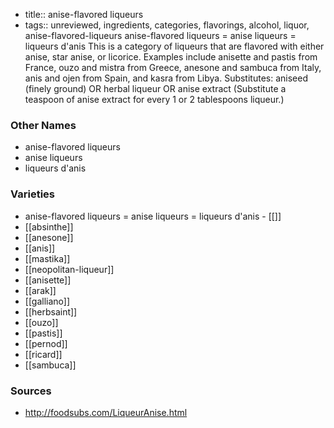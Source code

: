 - title:: anise-flavored liqueurs
- tags:: unreviewed, ingredients, categories, flavorings, alcohol, liquor, anise-flavored-liqueurs
anise-flavored liqueurs = anise liqueurs = liqueurs d'anis This is a category of liqueurs that are flavored with either anise, star anise, or licorice. Examples include anisette and pastis from France, ouzo and mistra from Greece, anesone and sambuca from Italy, anis and ojen from Spain, and kasra from Libya. Substitutes: aniseed (finely ground) OR herbal liqueur OR anise extract (Substitute a teaspoon of anise extract for every 1 or 2 tablespoons liqueur.)

### Other Names

* anise-flavored liqueurs
* anise liqueurs
* liqueurs d'anis

### Varieties

* anise-flavored liqueurs = anise liqueurs = liqueurs d'anis - [[]]
* [[absinthe]]
* [[anesone]]
* [[anis]]
* [[mastika]]
* [[neopolitan-liqueur]]
* [[anisette]]
* [[arak]]
* [[galliano]]
* [[herbsaint]]
* [[ouzo]]
* [[pastis]]
* [[pernod]]
* [[ricard]]
* [[sambuca]]

### Sources
* http://foodsubs.com/LiqueurAnise.html
